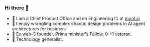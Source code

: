 ### Hi there 👋

- 🔭 I am a Chief Product Office and en Engineering IC at [mool.ai](https://www.mool.ai)
- 🌱 I enjoy wrangling complex chaotic design problems in AI agent architectures for business
- 🤔 Ex web-3 founder, Prime minister's Fellow, 0->1 veteran.
- 👯 Technology generalist.

<!--
**Shukl/Shukl** is a ✨ _special_ ✨ repository because its `README.md` (this file) appears on your GitHub profile.

Here are some ideas to get you started:

- 🔭 I’m currently working on ...
- 🌱 I’m currently learning ...
- 👯 I’m looking to collaborate on ...
- 🤔 I’m looking for help with ...
- 💬 Ask me about ...
- 📫 How to reach me: ...
- 😄 Pronouns: ...
- ⚡ Fun fact: ...
-->
